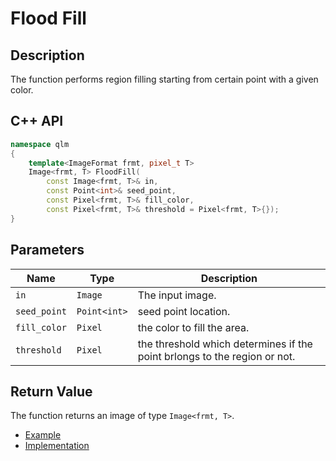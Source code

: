 # Flood Fill

## Description
The function performs region filling starting from certain point with a given color.

## C++ API
```c++
namespace qlm
{
	template<ImageFormat frmt, pixel_t T>
	Image<frmt, T> FloodFill(
		const Image<frmt, T>& in,
		const Point<int>& seed_point,
		const Pixel<frmt, T>& fill_color,
		const Pixel<frmt, T>& threshold = Pixel<frmt, T>{});
}
```

## Parameters

| Name         | Type         | Description                                                               |
|--------------|--------------|---------------------------------------------------------------------------|
| `in`         | `Image`      | The input image.                                                          |
| `seed_point` | `Point<int>` | seed point location.                                                      |
| `fill_color` | `Pixel`      | the color to fill the area.                                               |
| `threshold`  | `Pixel`      | the threshold which determines if the point brlongs to the region or not. |

## Return Value
The function returns an image of type `Image<frmt, T>`.

* [Example](../../../Examples/Color%20Manipulation/FloodFill)
* [Implementation](../../../../code/FloodFill/FloodFill.cpp)
